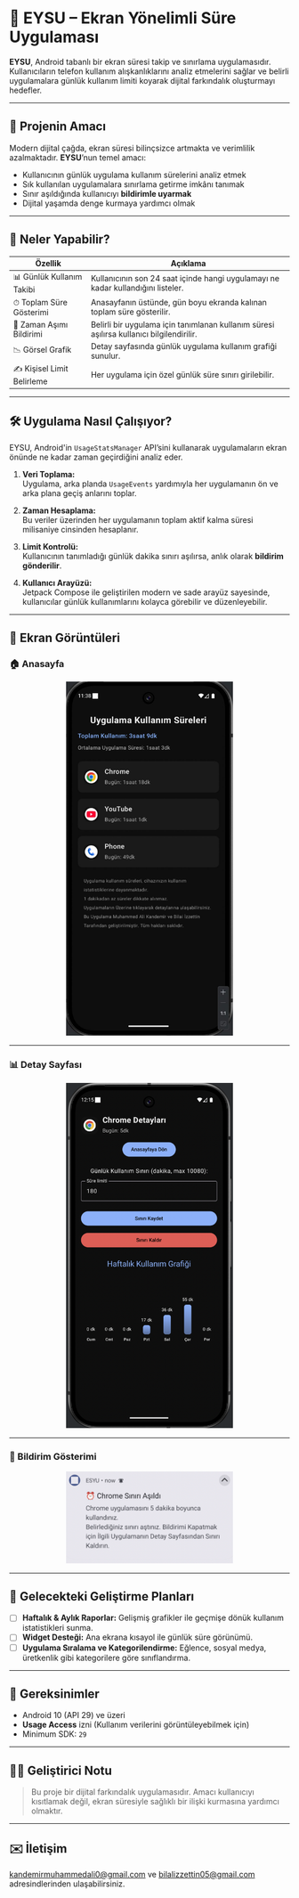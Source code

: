 # 📱 EYSU – Ekran Yönelimli Süre Uygulaması

**EYSU**, Android tabanlı bir ekran süresi takip ve sınırlama uygulamasıdır. Kullanıcıların telefon kullanım alışkanlıklarını analiz etmelerini sağlar ve belirli uygulamalara günlük kullanım limiti koyarak dijital farkındalık oluşturmayı hedefler.

---

## 🎯 Projenin Amacı

Modern dijital çağda, ekran süresi bilinçsizce artmakta ve verimlilik azalmaktadır. **EYSU**’nun temel amacı:

- Kullanıcının günlük uygulama kullanım sürelerini analiz etmek
- Sık kullanılan uygulamalara sınırlama getirme imkânı tanımak
- Sınır aşıldığında kullanıcıyı **bildirimle uyarmak**
- Dijital yaşamda denge kurmaya yardımcı olmak

---

## 🚀 Neler Yapabilir?

| Özellik | Açıklama |
|--------|----------|
| 📊 Günlük Kullanım Takibi | Kullanıcının son 24 saat içinde hangi uygulamayı ne kadar kullandığını listeler. |
| ⏱ Toplam Süre Gösterimi | Anasayfanın üstünde, gün boyu ekranda kalınan toplam süre gösterilir. |
| 🔔 Zaman Aşımı Bildirimi | Belirli bir uygulama için tanımlanan kullanım süresi aşılırsa kullanıcı bilgilendirilir. |
| 📉 Görsel Grafik | Detay sayfasında günlük uygulama kullanım grafiği sunulur. |
| ✍️ Kişisel Limit Belirleme | Her uygulama için özel günlük süre sınırı girilebilir. |

---

## 🛠️ Uygulama Nasıl Çalışıyor?

EYSU, Android'in `UsageStatsManager` API’sini kullanarak uygulamaların ekran önünde ne kadar zaman geçirdiğini analiz eder.

1. **Veri Toplama:**  
   Uygulama, arka planda `UsageEvents` yardımıyla her uygulamanın ön ve arka plana geçiş anlarını toplar.

2. **Zaman Hesaplama:**  
   Bu veriler üzerinden her uygulamanın toplam aktif kalma süresi milisaniye cinsinden hesaplanır.

3. **Limit Kontrolü:**  
   Kullanıcının tanımladığı günlük dakika sınırı aşılırsa, anlık olarak **bildirim gönderilir**.

4. **Kullanıcı Arayüzü:**  
   Jetpack Compose ile geliştirilen modern ve sade arayüz sayesinde, kullanıcılar günlük kullanımlarını kolayca görebilir ve düzenleyebilir.

---

## 📱 Ekran Görüntüleri

### 🏠 Anasayfa
<p align="center">
  <img src="assets/screenshots/anasayfa1.jpg" alt="Anasayfa" width="300"/>
</p>

---

### 📊 Detay Sayfası
<p align="center">
  <img src="assets/screenshots/detayS.png" alt="Detay Sayfası" width="300"/>
</p>

---

### 🔔 Bildirim Gösterimi
<p align="center">
  <img src="assets/screenshots/bildirim.png" alt="Bildirim Ekranı" width="300"/>
</p>

---

## 🔮 Gelecekteki Geliştirme Planları

- [ ] **Haftalık & Aylık Raporlar:** Gelişmiş grafikler ile geçmişe dönük kullanım istatistikleri sunma.
- [ ] **Widget Desteği:** Ana ekrana kısayol ile günlük süre görünümü.
- [ ] **Uygulama Sıralama ve Kategorilendirme:** Eğlence, sosyal medya, üretkenlik gibi kategorilere göre sınıflandırma.

---

## 🧪 Gereksinimler

- Android 10 (API 29) ve üzeri
- **Usage Access** izni (Kullanım verilerini görüntüleyebilmek için)
- Minimum SDK: `29`

---

## 👨‍💻 Geliştirici Notu

> Bu proje bir dijital farkındalık uygulamasıdır. Amacı kullanıcıyı kısıtlamak değil, ekran süresiyle sağlıklı bir ilişki kurmasına yardımcı olmaktır.

---

## ✉️ İletişim

kandemirmuhammedali0@gmail.com ve bilalizzettin05@gmail.com adresindlerinden ulaşabilirsiniz.
